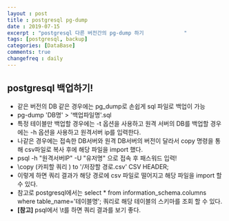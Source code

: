 ```yaml
---
layout : post
title : postgresql pg-dump
date : 2019-07-15
excerpt : "postgresql 다른 버전간의 pg-dump 하기             "
tags: [postgresql, backup]
categories: [DataBase]
comments: true
changefreq : daily
---
```



##  postgresql 백업하기!

- 같은 버전의 DB 같은 경우에는 pg_dump로 손쉽게 sql 파일로 백업이 가능 
- pg-dump 'DB명' > '백업파일명'.sql
- 특정 테이블만 백업할 경우에는 -t 옵션을 사용하고 원격 서버의 DB를 백업할 경우에는 -h 옵션을 사용하고 원격서버 ip를 입력한다. 
- 나같은 경우에는 접속한 DB서버와 원격 DB서버의 버전이 달라서 copy 명령을 통해 csv파일로 복사 후에 해당 파일을 import 했다. 
- psql -h "원격서버IP" -U "유저명" 으로 접속 후 패스워드 입력! 
- \copy (카피할 쿼리 ) to '/저장할 경로.csv' CSV HEADER; 
- 이렇게 하면 쿼리 결과가 해당 경로에 csv 파일로 떨어지고 해당 파일을 import 할 수 있다. 
- 참고로 postgresql에서는 select * from information_schema.columns where table_name='테이블명'; 쿼리로 해당 테이블의 스키마를 조회 할 수 있다. 
- **[참고]** psql에서 \t를 하면 쿼리 결과를 보기 좋다. 

 

